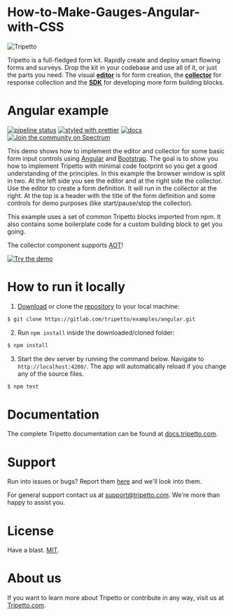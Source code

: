 # How-to-Make-Gauges-Angular-with-CSS
![Tripetto](https://docs.tripetto.com/assets/header.svg)

Tripetto is a full-fledged form kit. Rapidly create and deploy smart flowing forms and surveys. Drop the kit in your codebase and use all of it, or just the parts you need. The visual [**editor**](https://www.npmjs.com/package/tripetto) is for form creation, the [**collector**](https://www.npmjs.com/package/tripetto-collector) for response collection and the [**SDK**](https://docs.tripetto.com/guide/blocks) for developing more form building blocks.

# Angular example
[![pipeline status](https://gitlab.com/tripetto/examples/angular/badges/master/pipeline.svg)](https://gitlab.com/tripetto/examples/angular/commits/master)
[![styled with prettier](https://img.shields.io/badge/styled_with-prettier-ff69b4.svg)](https://github.com/prettier/prettier)
[![docs](https://img.shields.io/badge/docs-website-blue.svg)](https://docs.tripetto.com/guide/collector)
[![Join the community on Spectrum](https://withspectrum.github.io/badge/badge.svg)](https://spectrum.chat/tripetto)

This demo shows how to implement the editor and collector for some basic form input controls using [Angular](https://angular.io/) and [Bootstrap](http://getbootstrap.com/). The goal is to show you how to implement Tripetto with minimal code footprint so you get a good understanding of the principles. In this example the browser window is split in two. At the left side you see the editor and at the right side the collector. Use the editor to create a form definition. It will run in the collector at the right. At the top is a header with the title of the form definition and some controls for demo purposes (like start/pause/stop the collector).

This example uses a set of common Tripetto blocks imported from npm. It also contains some boilerplate code for a custom building block to get you going.

The collector component supports [AOT](https://angular.io/guide/aot-compiler)!

[![Try the demo](https://docs.tripetto.com/assets/button-demo.svg)](https://example-angular-bootstrap.tripetto.com/)

# How to run it locally
1. [Download](https://gitlab.com/tripetto/examples/angular/repository/master/archive.zip) or clone the [repository](https://gitlab.com/tripetto/examples/angular) to your local machine:
```bash
$ git clone https://gitlab.com/tripetto/examples/angular.git
```

2. Run `npm install` inside the downloaded/cloned folder:
```bash
$ npm install
```

3. Start the dev server by running the command below. Navigate to `http://localhost:4200/`. The app will automatically reload if you change any of the source files.
```bash
$ npm test
```

# Documentation
The complete Tripetto documentation can be found at [docs.tripetto.com](https://docs.tripetto.com).

# Support
Run into issues or bugs? Report them [here](https://gitlab.com/tripetto/examples/angular/issues) and we'll look into them.

For general support contact us at [support@tripetto.com](mailto:support@tripetto.com). We're more than happy to assist you.

# License
Have a blast. [MIT](https://opensource.org/licenses/MIT).

# About us
If you want to learn more about Tripetto or contribute in any way, visit us at [Tripetto.com](https://tripetto.com/).
